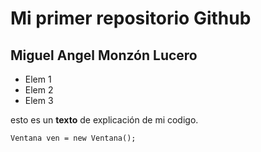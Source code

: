 # Mi primer repositorio Github

## Miguel Angel Monzón Lucero

- Elem 1
- Elem 2
- Elem 3

esto es un **texto** de explicación de mi codigo.

`
Ventana ven = new Ventana();
`